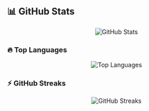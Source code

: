 ## 📊 GitHub Stats

<p align="center">
  <img src="https://github-readme-stats.vercel.app/api?username=codewithvignesh-dev&show_icons=true&theme=dark" alt="GitHub Stats" />
</p>

### 🔥 Top Languages

<p align="center">
  <img src="https://github-readme-stats.vercel.app/api/top-langs/?username=codewithvignesh-dev&layout=compact&theme=dark" alt="Top Languages" />
</p>

### ⚡ GitHub Streaks

<p align="center">
  <img src="https://github-readme-streak-stats.herokuapp.com/?user=codewithvignesh-dev&theme=dark" alt="GitHub Streaks" />
</p>
